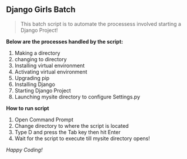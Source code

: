 ## Django Girls Batch

> This batch script is to automate the processess involved starting a Django Project!

**Below are the processes handled by the script:**
1. Making a directory
2. changing to directory
3. Installing virtual environment
4. Activating virtual environment
5. Upgrading pip
6. Installing Django
7. Starting Django Project
8. Launching mysite directory to configure Settings.py

**How to run script**
1. Open Command Prompt
2. Change directory to where the script is located
3. Type D and press the Tab key then hit Enter 
4. Wait for the script to execute till mysite directory opens!

_Happy Coding!_ 
